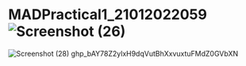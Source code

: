 # MADPractical1_21012022059![Screenshot (26)](https://user-images.githubusercontent.com/80378007/183340722-452d783c-4a71-4fa2-aced-01d1fde6ce98.png)
![Screenshot (28)](https://user-images.githubusercontent.com/80378007/183343576-06869971-a5b0-4cc4-b0e4-bc129963a379.png)
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
